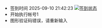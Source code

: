 - 签到时间 2025-09-10 21:42:23 [![签到状态](https://github.com/y377/189pan/actions/workflows/main.yml/badge.svg?branch=main)](https://github.com/y377/189pan/actions/workflows/main.yml)
- 开始执行帐号1
- 图形验证码错误，请重新输入
